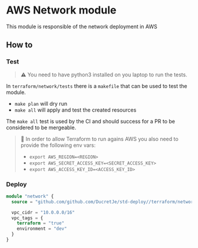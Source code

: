# AWS Network module

This module is responsible of the network deployment in AWS

## How to


### Test

> ⚠️ You need to have python3 installed on you laptop to run the tests. 

In `terraform/network/tests` there is a `makefile` that can be used to test the module.

* `make plan` will dry run
* `make all` will apply and test the created resources

The `make all` test is used by the CI and should success for a PR to be considered to be mergeable.

 
> 🔑  In order to allow Terraform to run agains AWS you also need to provide the following env vars:
> * `export AWS_REGION=<REGION>`
> * `export AWS_SECRET_ACCESS_KEY=<SECRET_ACCESS_KEY>`
> * `export AWS_ACCESS_KEY_ID=<ACCESS_KEY_ID>`

### Deploy

```terraform
module "network" {
  source = "github.com/github.com/DucretJe/std-deploy//terraform/network/aws"

  vpc_cidr = "10.0.0.0/16"
  vpc_tags = {
    terraform = "true"
    environment = "dev"
  }
}
```
